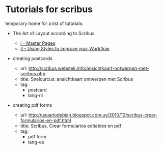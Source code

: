 # Tutorials for scribus

temporary home for a list of tutorials:

- The Art of Layout according to Scribus
  - [I - Master Pages](http://www.ocsmag.com/2015/11/12/the-art-of-layout-according-to-scribus-i-master-pages/)
  - [II - Using Styles to Improve your Workflow](http://www.ocsmag.com/2015/11/24/layout-according-to-scribus-ii-using-styles-to-improve-your-workflow/)

- creating postcards
  - url: http://scribus.webstek.info/ansichtkaart-ontwerpen-met-scribus.php
  - title: Snelcurcus: ansichtkaart ontwerpen met Scribus
  - tag:
    - postcard
    - lang-nl
- creating pdf forms
  - url: http://usuariodebian.blogspot.com.uy/2010/10/scribus-crear-formularios-en-pdf.html
  - title: Scribus, Crear formularios editables en pdf
  - tag:
    - pdf form
    - lang-es
